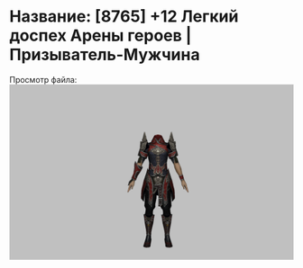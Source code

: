 # Название: [8765] +12 Легкий доспех Арены героев | Призыватель-Мужчина

Просмотр файла:
![p080031.png](p080031.png)